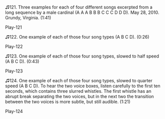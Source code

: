 ♫121. Three examples for each of four different songs excerpted from a
long sequence by a male cardinal (A A A B B B C C C D D D). May 28,
2010. Grundy, Virginia. (1:41)

Play-121

♫122. One example of each of those four song types (A B C D). (0:26)

Play-122

♫123. One example of each of those four song types, slowed to half speed
(A B C D). (0:43)

Play-123

♫124. One example of each of those four song types, slowed to quarter
speed (A B C D). To hear the two voice boxes, listen carefully to the
first ten seconds, which contains three slurred whistles. The first
whistle has an abrupt break separating the two voices, but in the next
two the transition between the two voices is more subtle, but still
audible. (1:21)

Play-124
